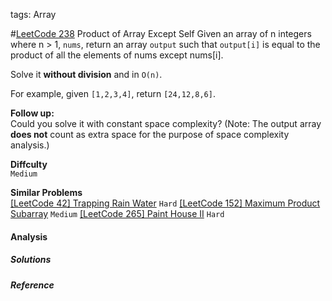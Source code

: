 tags: Array

#[LeetCode 238] Product of Array Except Self
Given an array of n integers where n > 1, `nums`, return an array `output` such that `output[i]` is equal to the product of all the elements of nums except nums[i].

Solve it **without division** and in `O(n)`.

For example, given `[1,2,3,4]`, return `[24,12,8,6]`.

**Follow up:**  
Could you solve it with constant space complexity? (Note: The output array **does not** count as extra space for the purpose of space complexity analysis.)

**Diffculty**  
`Medium`

**Similar Problems**  
[[LeetCode 42] Trapping Rain Water]() `Hard`
[[LeetCode 152] Maximum Product Subarray]() `Medium`
[[LeetCode 265] Paint House II]() `Hard`
 

#### Analysis

##### Solutions


##### Reference

[LeetCode 238]:https://leetcode.com/problems/product-of-array-except-self